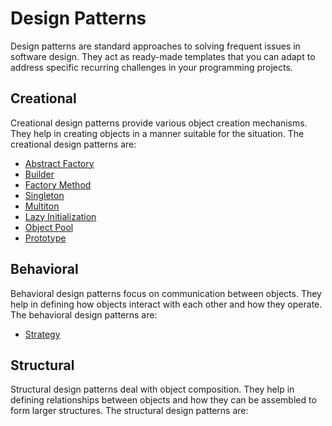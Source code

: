# Design Patterns

Design patterns are standard approaches to solving frequent issues in software design. They act as ready-made templates that you can adapt to address specific recurring challenges in your programming projects.

## Creational

Creational design patterns provide various object creation mechanisms. They help in creating objects in a manner suitable for the situation. The creational design patterns are:

- [Abstract Factory](creational/abstract_factory.md)
- [Builder](creational/builder.md)
- [Factory Method](creational/factory_method.md)
- [Singleton](creational/singleton.md)
- [Multiton](creational/multiton.md)
- [Lazy Initialization](creational/lazy_initialization.md)
- [Object Pool](creational/object_pool.md)
- [Prototype](creational/prototype.md)

## Behavioral

Behavioral design patterns focus on communication between objects. They help in defining how objects interact with each other and how they operate. The behavioral design patterns are:

- [Strategy](behavioral/strategy.md)

## Structural

Structural design patterns deal with object composition. They help in defining relationships between objects and how they can be assembled to form larger structures. The structural design patterns are:

